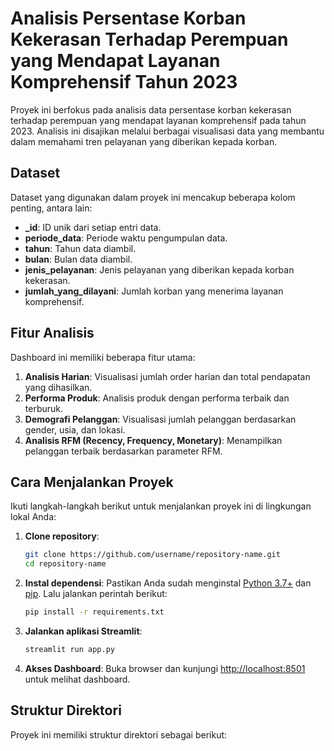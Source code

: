 # Analisis Persentase Korban Kekerasan Terhadap Perempuan yang Mendapat Layanan Komprehensif Tahun 2023

Proyek ini berfokus pada analisis data persentase korban kekerasan terhadap perempuan yang mendapat layanan komprehensif pada tahun 2023. Analisis ini disajikan melalui berbagai visualisasi data yang membantu dalam memahami tren pelayanan yang diberikan kepada korban.

## Dataset

Dataset yang digunakan dalam proyek ini mencakup beberapa kolom penting, antara lain:
- **_id**: ID unik dari setiap entri data.
- **periode_data**: Periode waktu pengumpulan data.
- **tahun**: Tahun data diambil.
- **bulan**: Bulan data diambil.
- **jenis_pelayanan**: Jenis pelayanan yang diberikan kepada korban kekerasan.
- **jumlah_yang_dilayani**: Jumlah korban yang menerima layanan komprehensif.

## Fitur Analisis

Dashboard ini memiliki beberapa fitur utama:
1. **Analisis Harian**: Visualisasi jumlah order harian dan total pendapatan yang dihasilkan.
2. **Performa Produk**: Analisis produk dengan performa terbaik dan terburuk.
3. **Demografi Pelanggan**: Visualisasi jumlah pelanggan berdasarkan gender, usia, dan lokasi.
4. **Analisis RFM (Recency, Frequency, Monetary)**: Menampilkan pelanggan terbaik berdasarkan parameter RFM.

## Cara Menjalankan Proyek

Ikuti langkah-langkah berikut untuk menjalankan proyek ini di lingkungan lokal Anda:

1. **Clone repository**:
    ```bash
    git clone https://github.com/username/repository-name.git
    cd repository-name
    ```

2. **Instal dependensi**:
    Pastikan Anda sudah menginstal [Python 3.7+](https://www.python.org/downloads/) dan [pip](https://pip.pypa.io/en/stable/). Lalu jalankan perintah berikut:
    ```bash
    pip install -r requirements.txt
    ```

3. **Jalankan aplikasi Streamlit**:
    ```bash
    streamlit run app.py
    ```

4. **Akses Dashboard**:
    Buka browser dan kunjungi [http://localhost:8501](http://localhost:8501) untuk melihat dashboard.

## Struktur Direktori

Proyek ini memiliki struktur direktori sebagai berikut:

